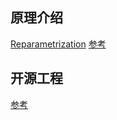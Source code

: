 ## 原理介绍
[Reparametrization](https://zhuanlan.zhihu.com/p/57574493)
[参考](https://jaan.io/what-is-variational-autoencoder-vae-tutorial/)

## 开源工程
[参考](https://github.com/altosaar/variational-autoencoder)